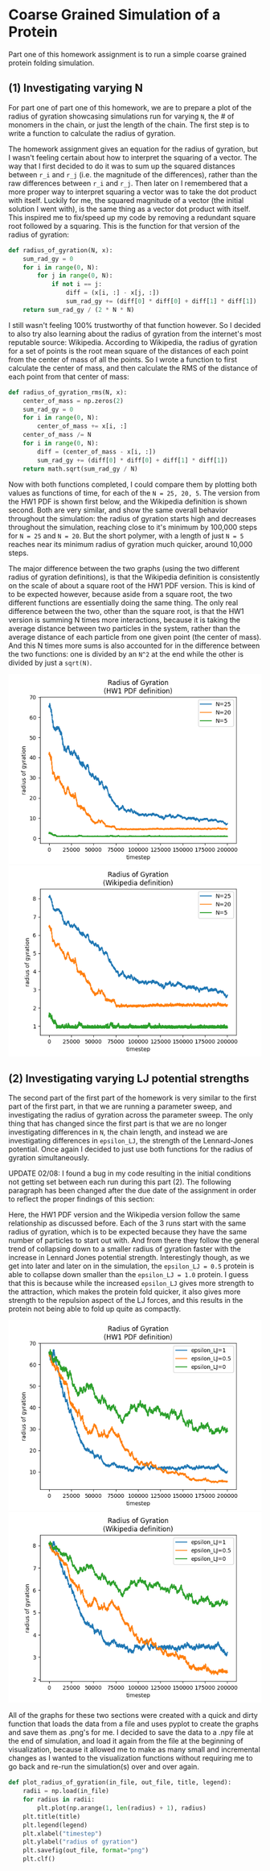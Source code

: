 # Coarse Grained Simulation of a Protein
Part one of this homework assignment is to run a simple coarse grained protein folding simulation.
## (1) Investigating varying N
For part one of part one of this homework, we are to prepare a plot of the radius of gyration showcasing simulations run for varying `N`, the # of monomers in the chain, or just the length of the chain. The first step is to write a function to calculate the radius of gyration.

The homework assignment gives an equation for the radius of gyration, but I wasn't feeling certain about how to interpret the squaring of a vector. The way that I first decided to do it was to sum up the squared distances between `r_i` and `r_j` (i.e. the magnitude of the differences), rather than the raw differences between `r_i` and `r_j`. Then later on I remembered that a more proper way to interpret squaring a vector was to take the dot product with itself. Luckily for me, the squared magnitude of a vector (the initial solution I went with), is the same thing as a vector dot product with itself. This inspired me to fix/speed up my code by removing a redundant square root followed by a squaring. This is the function for that version of the radius of gyration:
```python
def radius_of_gyration(N, x):
    sum_rad_gy = 0
    for i in range(0, N):
        for j in range(0, N):
            if not i == j:
                diff = (x[i, :] - x[j, :])
                sum_rad_gy += (diff[0] * diff[0] + diff[1] * diff[1])
    return sum_rad_gy / (2 * N * N)
```
I still wasn't feeling 100% trustworthy of that function however. So I decided to also try also learning about the radius of gyration from the internet's most reputable source: Wikipedia. According to Wikipedia, the radius of gyration for a set of points is the root mean square of the distances of each point from the center of mass of all the points. So I wrote a function to first calculate the center of mass, and then calculate the RMS of the distance of each point from that center of mass:
```python
def radius_of_gyration_rms(N, x):
    center_of_mass = np.zeros(2)
    sum_rad_gy = 0
    for i in range(0, N):
        center_of_mass += x[i, :]
    center_of_mass /= N
    for i in range(0, N):
        diff = (center_of_mass - x[i, :])
        sum_rad_gy += (diff[0] * diff[0] + diff[1] * diff[1])
    return math.sqrt(sum_rad_gy / N)
```
Now with both functions completed, I could compare them by plotting both values as functions of time, for each of the `N = 25, 20, 5`. The version from the HW1 PDF is shown first below, and the Wikipedia definition is shown second. Both are very similar, and show the same overall behavior throughout the simulation: the radius of gyration starts high and decreases throughout the simulation, reaching close to it's minimum by 100,000 steps for `N = 25` and `N = 20`. But the short polymer, with a length of just `N = 5` reaches near its minimum radius of gyration much quicker, around 10,000 steps.
 
The major difference between the two graphs (using the two different radius of gyration definitions), is that the Wikipedia definition is consistently on the scale of about a square root of the HW1 PDF version. This is kind of to be expected however, because aside from a square root, the two different functions are essentially doing the same thing. The only real difference between the two, other than the square root, is that the HW1 version is summing N times more interactions, because it is taking the average distance between two particles in the system, rather than the average distance of each particle from one given point (the center of mass). And this N times more sums is also accounted for in the difference between the two functions: one is divided by an `N^2` at the end while the other is divided by just a `sqrt(N)`.

![Part 1 graph (HW1 PDF Version)](part_1-radius_of_gyration.png)
![Part 1 graph (Wikipedia Version)](part_1-radius_of_gyration_rms.png)

## (2) Investigating varying LJ potential strengths
The second part of the first part of the homework is very similar to the first part of the first part, in that we are running a parameter sweep, and investigating the radius of gyration across the parameter sweep. The only thing that has changed since the first part is that we are no longer investigating differences in `N`, the chain length, and instead we are investigating differences in `epsilon_LJ`, the strength of the Lennard-Jones potential. Once again I decided to just use both functions for the radius of gyration simultaneously.

UPDATE 02/08: I found a bug in my code resulting in the initial conditions not getting set between each run during this part (2). The following paragraph has been changed after the due date of the assignment in order to reflect the proper findings of this section:
 
Here, the HW1 PDF version and the Wikipedia version follow the same relationship as discussed before. Each of the 3 runs start with the same radius of gyration, which is to be expected because they have the same number of particles to start out with. And from there they follow the general trend of collapsing down to a smaller radius of gyration faster with the increase in Lennard Jones potential strength. Interestingly though, as we get into later and later on in the simulation, the `epsilon_LJ = 0.5` protein is able to collapse down smaller than the `epsilon_LJ = 1.0` protein. I guess that this is because while the increased `epsilon_LJ` gives more strength to the attraction, which makes the protein fold quicker, it also gives more strength to the repulsion aspect of the LJ forces, and this results in the protein not being able to fold up quite as compactly.

![Part 2 graph (HW1 PDF Version)](part_2-radius_of_gyration.png)
![Part 2 graph (Wikipedia Version)](part_2-radius_of_gyration_rms.png)

All of the graphs for these two sections were created with a quick and dirty function that loads the data from a file and uses pyplot to create the graphs and save them as .png's for me. I decided to save the data to a .npy file at the end of simulation, and load it again from the file at the beginning of visualization, because it allowed me to make as many small and incremental changes as I wanted to the visualization functions without requiring me to go back and re-run the simulation(s) over and over again.

```python
def plot_radius_of_gyration(in_file, out_file, title, legend):
    radii = np.load(in_file)
    for radius in radii:
        plt.plot(np.arange(1, len(radius) + 1), radius)
    plt.title(title)
    plt.legend(legend)
    plt.xlabel("timestep")
    plt.ylabel("radius of gyration")
    plt.savefig(out_file, format="png")
    plt.clf()
```
